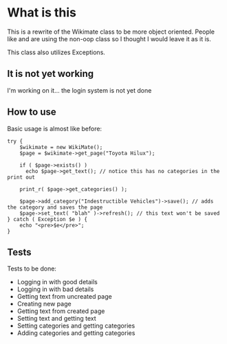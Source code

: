 # What is this

This is a rewrite of the Wikimate class to be more object oriented.  People like and are using the non-oop class so I thought I would leave it as it is.

This class also utilizes Exceptions.

## It is not yet working

I'm working on it... the login system is not yet done

## How to use

Basic usage is almost like before:

    try {
        $wikimate = new WikiMate();
        $page = $wikimate->get_page("Toyota Hilux");
        
        if ( $page->exists() )
          echo $page->get_text(); // notice this has no categories in the print out
          
        print_r( $page->get_categories() );
        
        $page->add_category("Indestructible Vehicles")->save(); // adds the category and saves the page
        $page->set_text( "blah" )->refresh(); // this text won't be saved
    } catch ( Exception $e ) {
        echo "<pre>$e</pre>";
    }
  
## Tests

Tests to be done:

* Logging in with good details
* Logging in with bad details
* Getting text from uncreated page
* Creating new page
* Getting text from created page
* Setting text and getting text
* Setting categories and getting categories
* Adding categories and getting categories